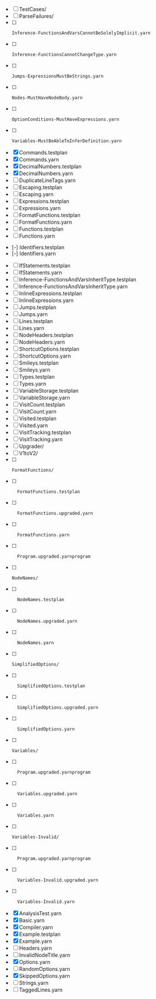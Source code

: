 
- [ ] TestCases/
- [ ]   ParseFailures/
- [ ]     Inference-FunctionsAndVarsCannotBeSolelyImplicit.yarn
- [ ]     Inference-FunctionsCannotChangeType.yarn
- [ ]     Jumps-ExpressionsMustBeStrings.yarn
- [ ]     Nodes-MustHaveNodeBody.yarn
- [ ]     OptionConditions-MustHaveExpressions.yarn
- [ ]     Variables-MustBeAbleToInferDefinition.yarn
- [x]   Commands.testplan
- [x]   Commands.yarn
- [x]   DecimalNumbers.testplan
- [x]   DecimalNumbers.yarn
- [ ]   DuplicateLineTags.yarn
- [ ]   Escaping.testplan
- [ ]   Escaping.yarn
- [ ]   Expressions.testplan
- [ ]   Expressions.yarn
- [ ]   FormatFunctions.testplan
- [ ]   FormatFunctions.yarn
- [ ]   Functions.testplan
- [ ]   Functions.yarn
- [-]   Identifiers.testplan
- [-]   Identifiers.yarn
- [ ]   IfStatements.testplan
- [ ]   IfStatements.yarn
- [ ]   Inference-FunctionsAndVarsInheritType.testplan
- [ ]   Inference-FunctionsAndVarsInheritType.yarn
- [ ]   InlineExpressions.testplan
- [ ]   InlineExpressions.yarn
- [ ]   Jumps.testplan
- [ ]   Jumps.yarn
- [ ]   Lines.testplan
- [ ]   Lines.yarn
- [ ]   NodeHeaders.testplan
- [ ]   NodeHeaders.yarn
- [ ]   ShortcutOptions.testplan
- [ ]   ShortcutOptions.yarn
- [ ]   Smileys.testplan
- [ ]   Smileys.yarn
- [ ]   Types.testplan
- [ ]   Types.yarn
- [ ]   VariableStorage.testplan
- [ ]   VariableStorage.yarn
- [ ]   VisitCount.testplan
- [ ]   VisitCount.yarn
- [ ]   Visited.testplan
- [ ]   Visited.yarn
- [ ]   VisitTracking.testplan
- [ ]   VisitTracking.yarn
- [ ] Upgrader/
- [ ]   V1toV2/
- [ ]     FormatFunctions/
- [ ]       FormatFunctions.testplan
- [ ]       FormatFunctions.upgraded.yarn
- [ ]       FormatFunctions.yarn
- [ ]       Program.upgraded.yarnprogram
- [ ]     NodeNames/
- [ ]       NodeNames.testplan
- [ ]       NodeNames.upgraded.yarn
- [ ]       NodeNames.yarn
- [ ]     SimplifiedOptions/
- [ ]       SimplifiedOptions.testplan
- [ ]       SimplifiedOptions.upgraded.yarn
- [ ]       SimplifiedOptions.yarn
- [ ]     Variables/
- [ ]       Program.upgraded.yarnprogram
- [ ]       Variables.upgraded.yarn
- [ ]       Variables.yarn
- [ ]     Variables-Invalid/
- [ ]       Program.upgraded.yarnprogram
- [ ]       Variables-Invalid.upgraded.yarn
- [ ]       Variables-Invalid.yarn
- [x] AnalysisTest.yarn
- [x] Basic.yarn
- [x] Compiler.yarn
- [x] Example.testplan
- [x] Example.yarn
- [ ] Headers.yarn
- [ ] InvalidNodeTitle.yarn
- [x] Options.yarn
- [ ] RandomOptions.yarn
- [x] SkippedOptions.yarn
- [ ] Strings.yarn
- [ ] TaggedLines.yarn
